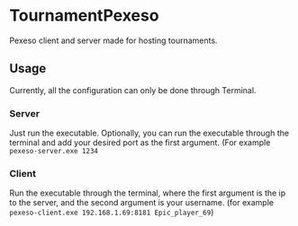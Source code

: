 # TournamentPexeso
Pexeso client and server made for hosting tournaments.

## Usage
Currently, all the configuration can only be done through Terminal.
### Server
Just run the executable. Optionally, you can run the executable through the terminal and add your desired port as the first argument. (For example `pexeso-server.exe 1234`
### Client
Run the executable through the terminal, where the first argument is the ip to the server, and the second argument is your username. (for example `pexeso-client.exe 192.168.1.69:8181 Epic_player_69`)
